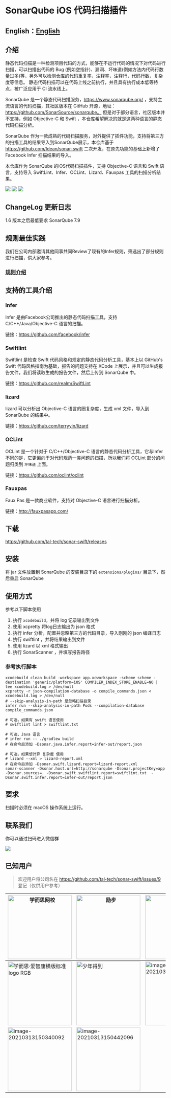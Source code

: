# SonarQube iOS 代码扫描插件

## English：[English](README_en.md)

## 介绍
静态代码扫描是一种检测项目代码的方式，能够在不运行代码的情况下对代码进行扫描，可以扫描出代码的 Bug (例如空指针)、漏洞、坏味道(例如方法内代码行数量过多)等，另外可以检测仓库的代码重复率，注释率，注释行，代码行数，复杂度等信息。
静态代码扫描可以在代码上线之前执行，并且具有执行成本低等特点，被广泛应用于 CI 流水线上。

SonarQube 是一个静态代码扫描服务，https://www.sonarqube.org/ ，支持主流语言的代码扫描，其社区版本在 GitHub 开源，地址：https://github.com/SonarSource/sonarqube。
但是对于部分语言，社区版本并不支持，例如 Objective-C 和 Swift ，本仓库希望解决的就是这两种语言的静态代码扫描分析。

SonarQube 作为一款成熟的代码扫描服务，对外提供了插件功能，支持将第三方的扫描工具的结果导入到SonarQube展示，本仓库基于 https://github.com/Idean/sonar-swift 二次开发，在原先功能的基础上新增了 Facebook Infer 扫描结果的导入。

本仓库作为 SonarQube 的iOS代码扫描插件，支持 Objective-C 语言和 Swift 语言，支持导入 SwiftLint、Infer、OCLint、Lizard、Fauxpas 工具的扫描分析结果。

![](docs/quality-profiles.png)
![](docs/quality-profiles-infer.png)
![](docs/infer-bug.png)

## ChangeLog 更新日志

1.6 版本之后最低要求 SonarQube 7.9 

## 规则最佳实践
我们在公司内部邀请其他同事共同Review了现有的Infer规则，筛选出了部分规则进行扫描，供大家参考。

### [规则介绍](docs/rule.md)

## 支持的工具介绍

### Infer 
Infer 是由Facebook公司推出的静态代码扫描工具，支持 C/C++/Java/Objective-C 语言的扫描。

链接：https://github.com/facebook/infer 

### Swiftlint
Swiftlint 是检查 Swift 代码风格和规定的静态代码分析工具，基本上以 GitHub's Swift 代码风格指南为基础，报告的问题支持在 XCode 上展示，并且可以生成报告文件，我们将读取生成的报告文件，然后上传到 SonarQube 中。

链接：https://github.com/realm/SwiftLint

### lizard
lizard 可以分析出 Objective-C 语言的圈复杂度，生成 xml 文件，导入到 SonarQube 的结果中。

链接：https://github.com/terryyin/lizard

### OCLint
OCLint 是一个针对于 C/C++/Objective-C 语言的静态代码分析工具，它与Infer不同的是，它更偏向于对代码规范一类问题的扫描，所以我们将 OCLint 部分的问题归类到 `坏味道` 上面。

链接：https://github.com/oclint/oclint

### Fauxpas
Faux Pas 是一款商业软件，支持对 Objective-C 语言进行扫描分析。

链接：http://fauxpasapp.com/

## 下载
https://github.com/tal-tech/sonar-swift/releases

## 安装
将 jar 文件放置到 SonarQube 的安装目录下的 `extensions/plugins/` 目录下，然后重启 SonarQube 

## 使用方式

参考以下脚本使用
1. 执行 `xcodebuild`，并将 log 记录输出到文件
2. 使用 xcpretty 将log日志输出为 json 格式
3. 执行 infer 分析，配置并忽略第三方的代码目录，导入刚刚的 json 编译日志
4. 执行 swiftlint ，并将结果输出到文件
5. 使用 lizard 以 xml 格式输出
6. 执行 SonarScanner ，并填写报告路径

### 参考执行脚本
```shell script
xcodebuild clean build -workspace app.xcworkspace -scheme scheme -destination 'generic/platform=iOS' COMPILER_INDEX_STORE_ENABLE=NO | tee xcodebuild.log > /dev/null
xcpretty -r json-compilation-database -o compile_commands.json < xcodebuild.log > /dev/null
# --skip-analysis-in-path 是忽略扫描目录
infer run --skip-analysis-in-path Pods --compilation-database compile_commands.json

# 可选，如果有 swift 语言使用
# swiftlint lint > swiftlint.txt

# 可选，Java 语言
# infer run -- ./gradlew build
# 在命令后添加 -Dsonar.java.infer.report=infer-out/report.json

# 可选，如果想计算 复杂度 使用
# lizard --xml > lizard-report.xml
# 在命令后添加 -Dsonar.swift.lizard.report=lizard-report.xml
sonar-scanner -Dsonar.host.url=http://sonarqube -Dsonar.projectKey=app -Dsonar.sources=. -Dsonar.swift.swiftlint.report=swiftlint.txt  -Dsonar.swift.infer.report=infer-out/report.json

```

## 要求
扫描时必须在 macOS 操作系统上运行。

## 联系我们
你可以通过扫码进入微信群

![](https://static0.xesimg.com/external/Wechat.jpeg)

## 已知用户
> 欢迎用户将公司名在 https://github.com/tal-tech/sonar-swift/issues/9 登记（仅供用户参考）

| <img src="https://tva1.sinaimg.cn/large/008eGmZEly1gmuh5srzejj308002i744.jpg" alt="学而思网校" width="200"> | <img src ="https://tva1.sinaimg.cn/large/008eGmZEly1gmuh69mn30j303v01aglh.jpg" alt="励步" width="200"> | <img src="https://tva1.sinaimg.cn/large/008eGmZEly1gmuh6ygdeyj31vt0hedg8.jpg" alt="小猴" width="200"> |
| ------------------------------------------------------------ | ------------------------------------------------------------ | ------------------------------------------------------------ |
| <img src="https://tva1.sinaimg.cn/large/008eGmZEly1gmuhfzv3fmj31jl0agweq.jpg" alt="学而思·爱智康横版标准logo RGB" width="200" /> | <img src="https://tva1.sinaimg.cn/large/008eGmZEly1gmuh7euh0hj307u0240sj.jpg" alt="少年得到" width="200"> | <img src="https://tva1.sinaimg.cn/large/008eGmZEly1goiag2ishtj30e604kaax.jpg" alt="image-20210313150211023" width="200" /> |
| <img src="https://tva1.sinaimg.cn/large/008eGmZEly1goiahkvizhj309i03kt8n.jpg" alt="image-20210313150340092" width="200" /> | <img src="https://tva1.sinaimg.cn/large/008eGmZEly1goiainv8foj30as038weo.jpg" alt="image-20210313150442096" width="200" /> |                                                              |

